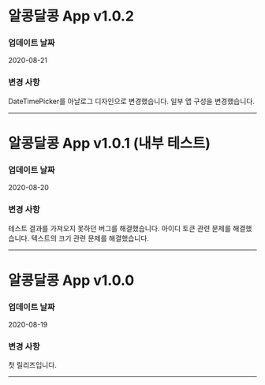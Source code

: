# 알콩달콩 App v1.0.2
### 업데이트 날짜

2020-08-21

### 변경 사항  
DateTimePicker를 아날로그 디자인으로 변경했습니다.
일부 앱 구성을 변경했습니다.

- - -

# 알콩달콩 App v1.0.1 (내부 테스트)
### 업데이트 날짜

2020-08-20

### 변경 사항  
테스트 결과를 가져오지 못하던 버그를 해결했습니다.
아이디 토큰 관련 문제를 해결했습니다.
텍스트의 크기 관련 문제를 해결했습니다.

- - -

# 알콩달콩 App v1.0.0
### 업데이트 날짜

2020-08-19

### 변경 사항  
첫 릴리즈입니다.  

- - -